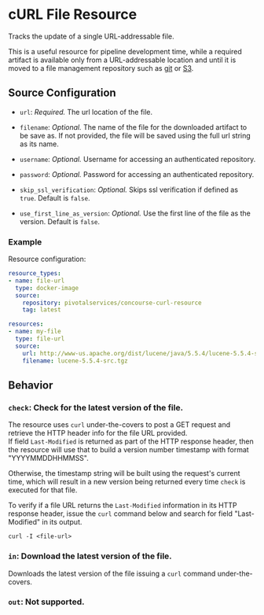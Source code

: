 # cURL File Resource

Tracks the update of a single URL-addressable file.

This is a useful resource for pipeline development time, while a required artifact is available only from a URL-addressable location and until it is moved to a file management repository such as [git](https://github.com/concourse/git-resource) or [S3](https://github.com/concourse/s3-resource).  

## Source Configuration

* `url`: *Required.* The url location of the file.

* `filename`: *Optional.* The name of the file for the downloaded artifact to be save as. If not provided, the file will be saved using the full url string as its name.

* `username`: *Optional.* Username for accessing an authenticated repository.

* `password`: *Optional.* Password for accessing an authenticated repository.

* `skip_ssl_verification`: *Optional.* Skips ssl verification if defined as `true`. Default is `false`.

* `use_first_line_as_version`: *Optional.* Use the first line of the file as the version. Default is `false`.

### Example

Resource configuration:

``` yaml
resource_types:
- name: file-url
  type: docker-image
  source:
    repository: pivotalservices/concourse-curl-resource
    tag: latest

resources:
- name: my-file
  type: file-url
  source:
    url: http://www-us.apache.org/dist/lucene/java/5.5.4/lucene-5.5.4-src.tgz  
    filename: lucene-5.5.4-src.tgz  
```

## Behavior

### `check`: Check for the latest version of the file.

The resource uses `curl` under-the-covers to post a GET request and retrieve the HTTP header info for the file URL provided.  
If field `Last-Modified` is returned as part of the HTTP response header, then the resource will use that to build a version number timestamp with format "YYYYMMDDHHMMSS".

Otherwise, the timestamp string will be built using the request's current time, which will result in a new version being returned every time `check` is executed for that file.

To verify if a file URL returns the `Last-Modified` information in its HTTP response header, issue the `curl` command below and search for field "Last-Modified" in its output.

```curl -I <file-url>```


### `in`: Download the latest version of the file.

Downloads the latest version of the file issuing a `curl` command under-the-covers.


### `out`: Not supported.
